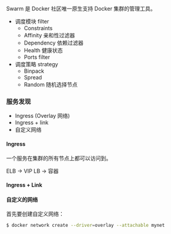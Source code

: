 #

Swarm 是 Docker 社区唯一原生支持 Docker 集群的管理工具。


- 调度模块 filter
  - Constraints
  - Affinity 亲和性过滤器
  - Dependency 依赖过滤器
  - Health 健康状态
  - Ports filter 
- 调度策略 strategy
  - Binpack
  - Spread
  - Random 随机选择节点

### 服务发现

- Ingress (Overlay 网络)
- Ingress + link
- 自定义网络

#### Ingress 

一个服务在集群的所有节点上都可以访问到。

ELB -> VIP LB -> 容器

#### Ingress + Link

#### 自定义的网络

首先要创建自定义网络：

```bash
$ docker network create --driver=overlay --attachable mynet
```
